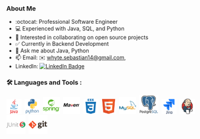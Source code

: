 ### About Me


- :octocat: Professional Software Engineer
- :computer: Experienced with Java, SQL, and Python
- :handshake: Interested in collaborating on open source projects
- :white_check_mark: Currently in Backend Development
- 💬 Ask me about Java, Python
- 📫 Email: :envelope: whyte.sebastian14@gmail.com,
- LinkedIn: <a href="https://www.linkedin.com/in/sebastian-whyte"> <img src="https://img.shields.io/badge/LinkedIn-blue?style=for-the-badge&logo=linkedin&logoColor=white" alt="LinkedIn Badge" width="90px" height="25px"/></a>


### :hammer_and_wrench: Languages and Tools :
<div>
  <img src="https://github.com/devicons/devicon/blob/master/icons/java/java-original-wordmark.svg" title="Java" alt="Java" width="40" height="40"/>&nbsp;
  <img src="https://raw.githubusercontent.com/devicons/devicon/ca28c779441053191ff11710fe24a9e6c23690d6/icons/python/python-original-wordmark.svg" title="Python" alt="Python" width="40" height="40"/>&nbsp;
  <img src="https://github.com/devicons/devicon/blob/master/icons/spring/spring-original-wordmark.svg" title="Spring" alt="Spring" width="45" height="45"/>&nbsp;
  <img src="https://raw.githubusercontent.com/devicons/devicon/ca28c779441053191ff11710fe24a9e6c23690d6/icons/maven/maven-original-wordmark.svg" title="Maven" alt="Maven" width="45" height="45"/>&nbsp;
  <img src="https://github.com/devicons/devicon/blob/master/icons/css3/css3-plain-wordmark.svg"  title="CSS3" alt="CSS" width="40" height="40"/>&nbsp;
  <img src="https://github.com/devicons/devicon/blob/master/icons/html5/html5-original.svg" title="HTML5" alt="HTML" width="40" height="40"/>&nbsp;
  <img src="https://github.com/devicons/devicon/blob/master/icons/mysql/mysql-original-wordmark.svg" title="MySQL"  alt="MySQL" width="45" height="45"/>&nbsp;
  <img src="https://github.com/devicons/devicon/blob/master/icons/postgresql/postgresql-original-wordmark.svg" title="Postgresql" alt="Postgresql" width="50" height="50"/>&nbsp;
  <img src="https://raw.githubusercontent.com/devicons/devicon/ca28c779441053191ff11710fe24a9e6c23690d6/icons/jira/jira-original-wordmark.svg" title="Jira" alt="Jira" width="40" height="40"/>&nbsp;
  <img src="https://raw.githubusercontent.com/devicons/devicon/ca28c779441053191ff11710fe24a9e6c23690d6/icons/jenkins/jenkins-original.svg" title="Jenkins" alt="Jenkins" width="40" height="40"/>&nbsp;
  <img src="https://raw.githubusercontent.com/devicons/devicon/ca28c779441053191ff11710fe24a9e6c23690d6/icons/junit/junit-original-wordmark.svg" title="JUnit" alt="JUnit" width="50" height="50"/>&nbsp;
  <img src="https://github.com/devicons/devicon/blob/master/icons/git/git-original-wordmark.svg" title="Git" **alt="Git" width="50" height="50"/>&nbsp;
  <img src="https://github.com/devicons/devicon/blob/master/icons/hibernate/hibernate-original-wordmark.svg" title="Hibernate" alt="Hibernate" width="50" height="50/>
</div>
